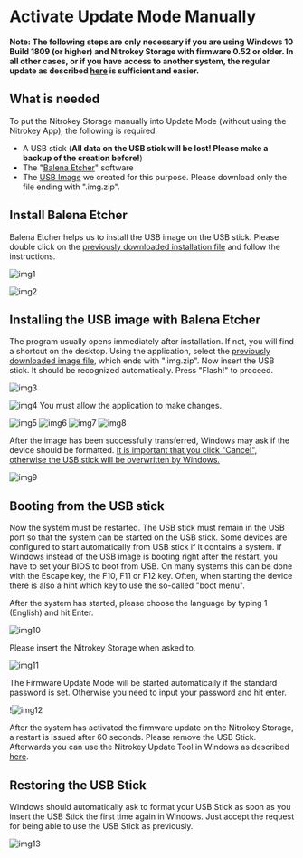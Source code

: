 # Activate Update Mode Manually

**Note: The following steps are only necessary if you are using Windows 10 Build 1809 (or higher) and Nitrokey Storage with firmware 0.52 or older. In all other cases, or if you have access to another system, the regular update as described [here](https://docs.nitrokey.com/storage/windows/firmware-update.html) is sufficient and easier.**

## What is needed

To put the Nitrokey Storage manually into Update Mode (without using the Nitrokey App), the following is required:

- A USB stick (**All data on the USB stick will be lost! Please make a backup of the creation before!**)
- The "[Balena Etcher](https://www.balena.io/etcher/)" software
- The [USB Image](https://github.com/Nitrokey/nitrokey-storage-update-boot/releases/latest) we created for this purpose. Please download only the file ending with ".img.zip".

## Install Balena Etcher

Balena Etcher helps us to install the USB image on the USB stick. Please double click on the [previously downloaded installation file](https://www.balena.io/etcher/) and follow the instructions.

![img1](./images/nitrokey-storage-activate-update-mode-manually/1.png)

![img2](./images/nitrokey-storage-activate-update-mode-manually/2.png)

## Installing the USB image with Balena Etcher

The program usually opens immediately after installation. If not, you will find a shortcut on the desktop. Using the application, select the [previously downloaded image file](https://github.com/Nitrokey/nitrokey-storage-update-boot/releases), which ends with ".img.zip". Now insert the USB stick. It should be recognized automatically. Press "Flash!" to proceed.

![img3](./images/nitrokey-storage-activate-update-mode-manually/3.png)

![img4](./images/nitrokey-storage-activate-update-mode-manually/4.png)
You must allow the application to make changes.

![img5](./images/nitrokey-storage-activate-update-mode-manually/5.png)
![img6](./images/nitrokey-storage-activate-update-mode-manually/6.png)
![img7](./images/nitrokey-storage-activate-update-mode-manually/7.png)
![img8](./images/nitrokey-storage-activate-update-mode-manually/8.png)

After the image has been successfully transferred, Windows may ask if the device should be formatted. <ins>It is important that you click "Cancel", otherwise the USB stick will be overwritten by Windows.</ins>

![img9](./images/nitrokey-storage-activate-update-mode-manually/9.png)

## Booting from the USB stick

Now the system must be restarted. The USB stick must remain in the USB port so that the system can be started on the USB stick. Some devices are configured to start automatically from USB stick if it contains a system. If Windows instead of the USB image is booting right after the restart, you have to set your BIOS to boot from USB. On many systems this can be done with the Escape key, the F10, F11 or F12 key. Often, when starting the device there is also a hint which key to use the so-called "boot menu".

After the system has started, please choose the language by typing 1 (English) and hit Enter.

![img10](./images/nitrokey-storage-activate-update-mode-manually/10.png)

Please insert the Nitrokey Storage when asked to.

![img11](./images/nitrokey-storage-activate-update-mode-manually/11.png)

The Firmware Update Mode will be started automatically if the standard password is set. Otherwise you need to input your password and hit enter.

!![img12](./images/nitrokey-storage-activate-update-mode-manually/12.png)

After the system has activated the firmware update on the Nitrokey Storage, a restart is issued after 60 seconds. Please remove the USB Stick. Afterwards you can use the Nitrokey Update Tool in Windows as described [here](https://docs.nitrokey.com/storage/windows/firmware-update.html).

## Restoring the USB Stick

Windows should automatically ask to format your USB Stick as soon as you insert the USB Stick the first time again in Windows. Just accept the request for being able to use the USB Stick as previously.

![img13](./images/nitrokey-storage-activate-update-mode-manually/13.png)